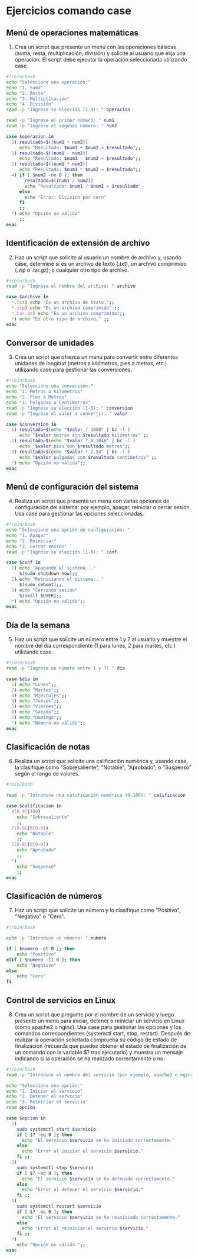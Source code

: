 # Ejercicios comando case
## Menú de operaciones matemáticas

1. Crea un script que presente un menú con las operaciones básicas (suma, resta, multiplicación, división) y solicite al usuario que elija una operación. El script debe ejecutar la operación seleccionada utilizando case.
   
```bash
#!/bin/bash
echo "Seleccione una operación:"
echo "1. Suma"
echo "2. Resta"
echo "3. Multiplicación"
echo "4. División"
read -p "Ingrese su elección (1-4): " operacion

read -p "Ingrese el primer número: " num1
read -p "Ingrese el segundo número: " num2

case $operacion in
  1) resultado=$((num1 + num2))
     echo "Resultado: $num1 + $num2 = $resultado";;
  2) resultado=$((num1 - num2))
     echo "Resultado: $num1 - $num2 = $resultado";;
  3) resultado=$((num1 * num2))
     echo "Resultado: $num1 * $num2 = $resultado";;
  4) if [ $num2 -ne 0 ]; then
       resultado=$((num1 / num2))
       echo "Resultado: $num1 / $num2 = $resultado"
     else
       echo "Error: División por cero"
     fi
     ;;
  *) echo "Opción no válida"
     ;;
esac
```

## Identificación de extensión de archivo

2. Haz un script que solicite al usuario un nombre de archivo y, usando case, determine si es un archivo de texto (.txt), un archivo comprimido (.zip o .tar.gz), o cualquier otro tipo de archivo.
   
```bash
#!/bin/bash
read -p "Ingrese el nombre del archivo: " archivo

case $archivo in
  *.txt) echo "Es un archivo de texto.";;
  *.zip) echo "Es un archivo comprimido" ;;
  *.tar.gz) echo "Es un archivo comprimido";;
  *) echo "Es otro tipo de archivo." ;;
esac
```

## Conversor de unidades

3. Crea un script que ofrezca un menú para convertir entre diferentes unidades de longitud (metros a kilómetros, pies a metros, etc.) utilizando case para gestionar las conversiones.
   
```bash
#!/bin/bash
echo "Seleccione una conversión:"
echo "1. Metros a Kilómetros"
echo "2. Pies a Metros"
echo "3. Pulgadas a Centímetros"
read -p "Ingrese su elección (1-3): " conversion
read -p "Ingrese el valor a convertir: " valor

case $conversion in
  1) resultado=$(echo "$valor / 1000" | bc -l )
     echo "$valor metros son $resultado kilómetros" ;;
  2) resultado=$(echo "$valor * 0.3048" | bc -l )
     echo "$valor pies son $resultado metros";;
  3) resultado=$(echo "$valor * 2.54" | bc -l )
     echo "$valor pulgadas son $resultado centímetros" ;;
  *) echo "Opción no válida";;
esac
```

## Menú de configuración del sistema

4. Realiza un script que presente un menú con varias opciones de configuración del sistema: por ejemplo, apagar, reiniciar o cerrar sesión. Usa case para gestionar las opciones seleccionadas.

```bash
#!/bin/bash
echo "Seleccione una opción de configuración: "
echo "1. Apagar"
echo "2. Reiniciar"
echo "3. Cerrar sesión"
read -p "Ingrese su elección (1-3): " conf

case $conf in
  1) echo "Apagando el sistema..."
     $(sudo shutdown now);;
  2) echo "Reiniciando el sistema..."
     $(sudo reboot);;
  3) echo "Cerrando sesión"
     $(skill $USER);;
  *) echo "Opción no válida";;
esac
```

## Día de la semana

5. Haz un script que solicite un número entre 1 y 7 al usuario y muestre el nombre del día correspondiente (1 para lunes, 2 para martes, etc.) utilizando case.
   
```bash
#!/bin/bash
read -p "Ingrese un número entre 1 y 7: " dia

case $dia in
  1) echo "Lunes";;
  2) echo "Martes";;
  3) echo "Miércoles";;
  4) echo "Jueves";;
  5) echo "Viernes";;
  6) echo "Sábado";;
  7) echo "Domingo";;
  *) echo "Número no válido";;
esac
```

## Clasificación de notas

6. Realiza un script que solicite una calificación numérica y, usando case, la clasifique como "Sobresaliente", "Notable", "Aprobado", o "Suspenso" según el rango de valores.

```bash
#!bin/bash

read -p "Introduce una calificación numérica (0-100): " calificacion

case $calificacion in
  9[0-9]|100)
    echo "Sobresaliente"
    ;;
  7[0-9]|8[0-9])
    echo "Notable"
    ;;
  5[0-9]|6[0-9])
    echo "Aprobado"
    ;;
  *)
    echo "Suspenso"
    ;;
esac
```   

## Clasificación de números

7. Haz un script que solicite un número y lo clasifique como "Positivo", "Negativo" o "Cero".

```bash
#!/bin/bash

echo -p "Introduce un número: " numero

if [ $numero -gt 0 ]; then
    echo "Positivo"
elif [ $numero -lt 0 ]; then
    echo "Negativo"
else
    echo "Cero"
fi
```   

## Control de servicios en Linux
8. Crea un script que pregunte por el nombre de un servicio y luego presente un menú para iniciar, detener o reiniciar un servicio en Linux (como apache2 o nginx). Usa case para gestionar las opciones y los comandos correspondientes (systemctl start, stop, restart).
Después de realizar la operación solicitada comprueba su código de estado de finalización (recuerda que puedes obtener el estado de finalización de un comando con la variable $? tras ejecutarlo) y muestra un mensaje indicando si la operación se ha realizado correctamente o no.

```bash
#!/bin/bash
read -p "Introduce el nombre del servicio (por ejemplo, apache2 o nginx): " servicio

echo "Selecciona una opción:"
echo "1. Iniciar el servicio"
echo "2. Detener el servicio"
echo "3. Reiniciar el servicio"
read opcion

case $opcion in
  1)
    sudo systemctl start $servicio
    if [ $? -eq 0 ]; then
      echo "El servicio $servicio se ha iniciado correctamente."
    else
      echo "Error al iniciar el servicio $servicio."
    fi ;;
  2)
    sudo systemctl stop $servicio
    if [ $? -eq 0 ]; then
      echo "El servicio $servicio se ha detenido correctamente."
    else
      echo "Error al detener el servicio $servicio."
    fi ;;
  3)
    sudo systemctl restart $servicio
    if [ $? -eq 0 ]; then
      echo "El servicio $servicio se ha reiniciado correctamente."
    else
      echo "Error al reiniciar el servicio $servicio."
    fi ;;
  *)
    echo "Opción no válida.";;
esac
```
